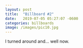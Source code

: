 ```yaml
---
layout: post
title:  "Billboard #2"
date:   2019-07-05 05:27:07 -0600
categories: billboards
image: /images/pic10.jpg
---
```


I turned around and... well now.